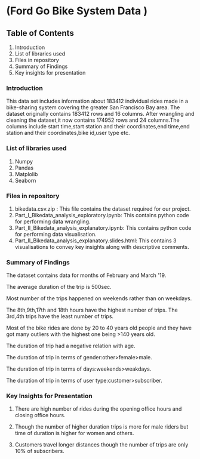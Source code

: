 # (Ford Go Bike System Data )
## Table of Contents
1. Introduction
2. List of libraries used
3. Files in repository
4. Summary of Findings
5. Key insights for presentation


### Introduction
This data set includes information about 183412 individual rides made in a bike-sharing system covering the greater San Francisco Bay area. The dataset originally contains 183412 rows and 16 columns. After wrangling and cleaning the dataset,it now contains 174952 rows and 24 columns.The columns include start time,start station and their coordinates,end time,end station and their coordinates,bike id,user type etc.

### List of libraries used
1. Numpy
2. Pandas
3. Matplolib
4. Seaborn

### Files in repository
1. bikedata.csv.zip : This file contains the dataset required for our project.
2. Part_I_Bikedata_analysis_exploratory.ipynb: This contains python code for performing data wrangling.
3. Part_II_Bikedata_analysis_explanatory.ipynb: This contains python code for performing data visualisation.
4. Part_II_Bikedata_analysis_explanatory.slides.html: This contains 3 visualisations to convey key insights along with descriptive comments.
   
### Summary of Findings

The dataset contains data for months of February and March '19.

The average duration of the trip is 500sec.

Most number of the trips happened on weekends rather than on weekdays.

The 8th,9th,17th and 18th hours have the highest number of trips. The 3rd,4th trips have the least number of trips. 

Most of the bike rides are done by 20 to 40 years old people and they have got many outliers with the highest one being >140 years old.

The duration of trip had a negative relation with age.

The duration of trip in terms of gender:other>female>male.

The duration of trip in terms of days:weekends>weakdays.

The duration of trip in terms of user type:customer>subscriber.

### Key Insights for Presentation

1. There are high number of rides during the opening office hours and closing office hours.

2. Though the number of higher duration trips is more for male riders but time of duration is higher for women and others.

3. Customers travel longer distances though the number of trips are only 10% of subscribers.

